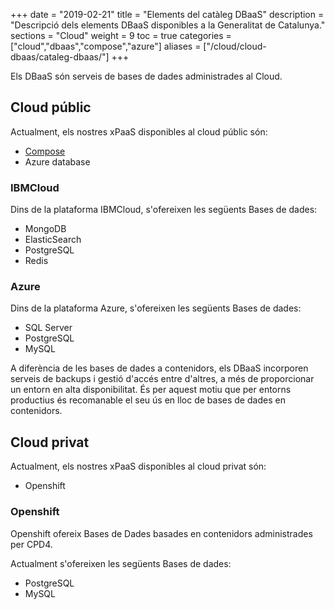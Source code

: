 +++
date        = "2019-02-21"
title       = "Elements del catàleg DBaaS"
description = "Descripció dels elements DBaaS disponibles a la Generalitat de Catalunya."
sections    = "Cloud"
weight      = 9
toc = true
categories  = ["cloud","dbaas","compose","azure"]
aliases     = ["/cloud/cloud-dbaas/cataleg-dbaas/"]
+++

Els DBaaS són serveis de bases de dades administrades al Cloud.

## Cloud públic

Actualment, els nostres xPaaS disponibles al cloud públic són:

- [Compose](https://www.compose.com/)
- Azure database


### IBMCloud

Dins de la plataforma IBMCloud, s'ofereixen les següents Bases de dades:

- MongoDB
- ElasticSearch
- PostgreSQL
- Redis

### Azure

Dins de la plataforma Azure, s'ofereixen les següents Bases de dades:

- SQL Server
- PostgreSQL
- MySQL

A diferència de les bases de dades a contenidors, els DBaaS incorporen serveis de backups i gestió d'accés entre d'altres, a més de proporcionar un entorn en alta disponibilitat. És per aquest motiu que per entorns productius és recomanable el seu ús en lloc de bases de dades en contenidors.

## Cloud privat

Actualment, els nostres xPaaS disponibles al cloud privat són:

- Openshift

### Openshift

Openshift ofereix Bases de Dades basades en contenidors administrades per CPD4.

Actualment s'ofereixen les següents Bases de dades:

- PostgreSQL
- MySQL
